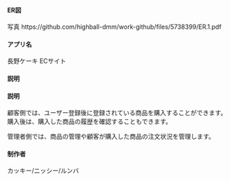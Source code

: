 <h4>ER図</h4>
写真
https://github.com/highball-dmm/work-github/files/5738399/ER.1.pdf

<h4>アプリ名</h4>
長野ケーキ ECサイト


<h4>説明</h4>


<h4>説明</h4>
顧客側では、ユーザー登録後に登録されている商品を購入することができます。
購入後は、購入した商品の履歴を確認することもできます。

管理者側では、商品の管理や顧客が購入した商品の注文状況を管理します。



<h4>制作者</h4>
カッキー/ニッシー/ルンバ